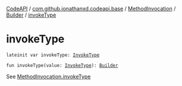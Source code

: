 [CodeAPI](../../../index.md) / [com.github.jonathanxd.codeapi.base](../../index.md) / [MethodInvocation](../index.md) / [Builder](index.md) / [invokeType](.)

# invokeType

`lateinit var invokeType: `[`InvokeType`](../../-invoke-type/index.md)

`fun invokeType(value: `[`InvokeType`](../../-invoke-type/index.md)`): `[`Builder`](index.md)

See [MethodInvocation.invokeType](../invoke-type.md)

